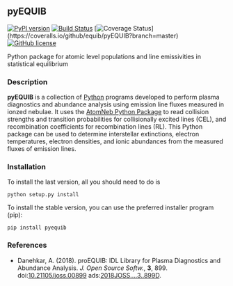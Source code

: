 ## pyEQUIB
[![PyPI version](https://badge.fury.io/py/pyequib.svg)](https://badge.fury.io/py/pyequib)
[![Build Status](https://travis-ci.org/equib/pyEQUIB.svg?branch=master)](https://travis-ci.org/equib/pyEQUIB)
[![Coverage Status](https://coveralls.io/repos/github/equib/pyEQUIB/badge.svg?)](https://coveralls.io/github/equib/pyEQUIB?branch=master)
[![GitHub license](https://img.shields.io/aur/license/yaourt.svg)](https://github.com/equib/pyEQUIB/blob/master/LICENSE)

Python package for atomic level populations and line emissivities in statistical equilibrium

### Description
**pyEQUIB** is a collection of [Python](https://www.python.org/) programs developed to perform plasma diagnostics and abundance analysis using emission line fluxes measured in ionzed nebulae. It uses the [AtomNeb Python Package](https://github.com/atomneb/AtomNeb-py) to read collision strengths and transition probabilities for collisionally excited lines (CEL), and recombination coefficients for recombination lines (RL). This Python package can be used to determine interstellar extinctions, electron temperatures, electron densities, and ionic abundances from the measured fluxes of emission lines.

### Installation
To install the last version, all you should need to do is

    python setup.py install

To install the stable version, you can use the preferred installer program (pip):

    pip install pyequib

### References

* Danehkar, A. (2018). proEQUIB: IDL Library for Plasma Diagnostics and Abundance Analysis. *J. Open Source Softw.*, **3**, 899. doi:[10.21105/joss.00899](https://doi.org/10.21105/joss.00899) ads:[2018JOSS....3..899D](https://ui.adsabs.harvard.edu/abs/2018JOSS....3..899D).

